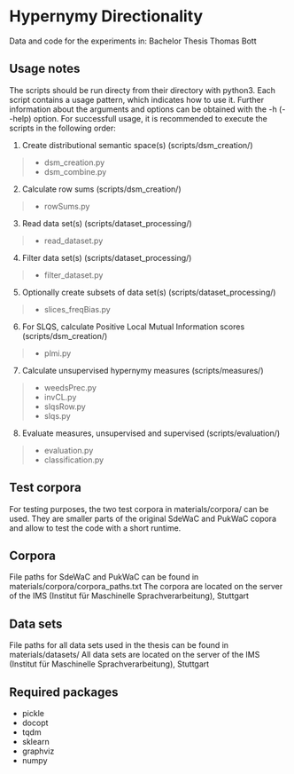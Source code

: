 # Hypernymy Directionality
Data and code for the experiments in: Bachelor Thesis Thomas Bott

## Usage notes
The scripts should be run directy from their directory with python3. Each script contains a usage pattern, which indicates how to use it. Further information about the arguments and options can be obtained with the -h (--help) option.
For successfull usage, it is recommended to execute the scripts in the following order:
1. Create distributional semantic space(s) (scripts/dsm_creation/)
  > - dsm_creation.py 
  > - dsm_combine.py
2. Calculate row sums (scripts/dsm_creation/)
  > - rowSums.py
3. Read data set(s) (scripts/dataset_processing/)
  > -   read_dataset.py
4. Filter data set(s) (scripts/dataset_processing/)
  > - filter_dataset.py
5. Optionally create subsets of data set(s) (scripts/dataset_processing/)
  > - slices_freqBias.py
6. For SLQS, calculate Positive Local Mutual Information scores (scripts/dsm_creation/)
  > - plmi.py
7. Calculate unsupervised hypernymy measures (scripts/measures/)
 > - weedsPrec.py
 > - invCL.py
 > - slqsRow.py
 > - slqs.py
 8. Evaluate measures, unsupervised and supervised (scripts/evaluation/)
  > - evaluation.py
  > - classification.py

## Test corpora
For testing purposes, the two test corpora in materials/corpora/ can be used.
They are smaller parts of the original SdeWaC and PukWaC copora and allow to test the code with a short runtime.

## Corpora
File paths for SdeWaC and PukWaC can be found in materials/corpora/corpora_paths.txt
The corpora are located on the server of the IMS (Institut für Maschinelle Sprachverarbeitung), Stuttgart

## Data sets
File paths for all data sets used in the thesis can be found in materials/datasets/
All data sets are located on the server of the IMS (Institut für Maschinelle Sprachverarbeitung), Stuttgart

## Required packages
- pickle
- docopt
- tqdm
- sklearn
- graphviz
- numpy
